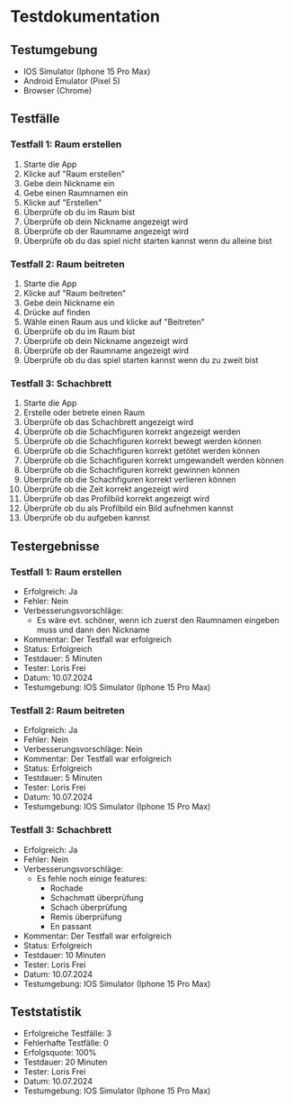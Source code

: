 # Testdokumentation
## Testumgebung
- IOS Simulator (Iphone 15 Pro Max)
- Android Emulator (Pixel 5)
- Browser (Chrome)
## Testfälle
### Testfall 1: Raum erstellen
1. Starte die App
2. Klicke auf "Raum erstellen"
3. Gebe dein Nickname ein
4. Gebe einen Raumnamen ein
5. Klicke auf "Erstellen"
6. Überprüfe ob du im Raum bist
7. Überprüfe ob dein Nickname angezeigt wird
8. Überprüfe ob der Raumname angezeigt wird
9. Überprüfe ob du das spiel nicht starten kannst wenn du alleine bist

### Testfall 2: Raum beitreten
1. Starte die App
2. Klicke auf "Raum beitreten"
3. Gebe dein Nickname ein
4. Drücke auf finden
5. Wähle einen Raum aus und klicke auf "Beitreten"
6. Überprüfe ob du im Raum bist
7. Überprüfe ob dein Nickname angezeigt wird
8. Überprüfe ob der Raumname angezeigt wird
9. Überprüfe ob du das spiel starten kannst wenn du zu zweit bist

### Testfall 3: Schachbrett
1. Starte die App
2. Erstelle oder betrete einen Raum
3. Überprüfe ob das Schachbrett angezeigt wird
4. Überprüfe ob die Schachfiguren korrekt angezeigt werden
5. Überprüfe ob die Schachfiguren korrekt bewegt werden können
6. Überprüfe ob die Schachfiguren korrekt getötet werden können
7. Überprüfe ob die Schachfiguren korrekt umgewandelt werden können
8. Überprüfe ob die Schachfiguren korrekt gewinnen können
9. Überprüfe ob die Schachfiguren korrekt verlieren können
10. Überprüfe ob die Zeit korrekt angezeigt wird
11. Überprüfe ob das Profilbild korrekt angezeigt wird
12. Überprüfe ob du als Profilbild ein Bild aufnehmen kannst
13. Überprüfe ob du aufgeben kannst

## Testergebnisse
### Testfall 1: Raum erstellen
- Erfolgreich: Ja
- Fehler: Nein
- Verbesserungsvorschläge:
    - Es wäre evt. schöner, wenn ich zuerst den Raumnamen eingeben muss und dann den Nickname
- Kommentar: Der Testfall war erfolgreich
- Status: Erfolgreich
- Testdauer: 5 Minuten
- Tester: Loris Frei
- Datum: 10.07.2024
- Testumgebung: IOS Simulator (Iphone 15 Pro Max)

### Testfall 2: Raum beitreten
- Erfolgreich: Ja
- Fehler: Nein
- Verbesserungsvorschläge: Nein
- Kommentar: Der Testfall war erfolgreich
- Status: Erfolgreich
- Testdauer: 5 Minuten
- Tester: Loris Frei
- Datum: 10.07.2024
- Testumgebung: IOS Simulator (Iphone 15 Pro Max)

### Testfall 3: Schachbrett
- Erfolgreich: Ja
- Fehler: Nein
- Verbesserungsvorschläge:
    - Es fehle noch einige features:
      - Rochade
      - Schachmatt überprüfung
      - Schach überprüfung
      - Remis überprüfung
      - En passant
- Kommentar: Der Testfall war erfolgreich
- Status: Erfolgreich
- Testdauer: 10 Minuten
- Tester: Loris Frei
- Datum: 10.07.2024
- Testumgebung: IOS Simulator (Iphone 15 Pro Max)

## Teststatistik
- Erfolgreiche Testfälle: 3
- Fehlerhafte Testfälle: 0
- Erfolgsquote: 100%
- Testdauer: 20 Minuten
- Tester: Loris Frei
- Datum: 10.07.2024
- Testumgebung: IOS Simulator (Iphone 15 Pro Max)

